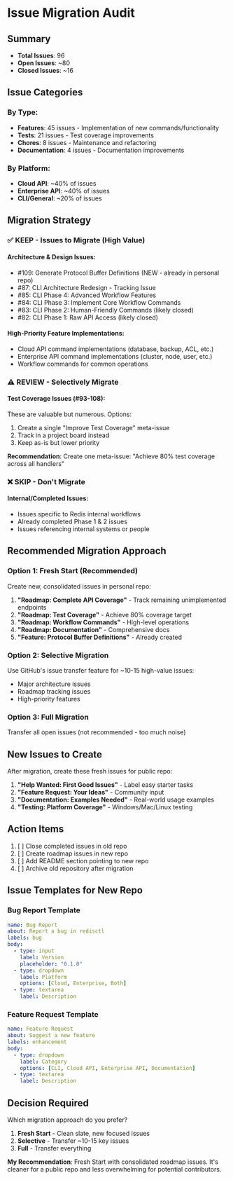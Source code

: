 # Issue Migration Audit

## Summary
- **Total Issues**: 96
- **Open Issues**: ~80
- **Closed Issues**: ~16

## Issue Categories

### By Type:
- **Features**: 45 issues - Implementation of new commands/functionality
- **Tests**: 21 issues - Test coverage improvements
- **Chores**: 8 issues - Maintenance and refactoring
- **Documentation**: 4 issues - Documentation improvements

### By Platform:
- **Cloud API**: ~40% of issues
- **Enterprise API**: ~40% of issues
- **CLI/General**: ~20% of issues

## Migration Strategy

### ✅ **KEEP** - Issues to Migrate (High Value)

#### Architecture & Design Issues:
- #109: Generate Protocol Buffer Definitions (NEW - already in personal repo)
- #87: CLI Architecture Redesign - Tracking Issue
- #85: CLI Phase 4: Advanced Workflow Features
- #84: CLI Phase 3: Implement Core Workflow Commands
- #83: CLI Phase 2: Human-Friendly Commands (likely closed)
- #82: CLI Phase 1: Raw API Access (likely closed)

#### High-Priority Feature Implementations:
- Cloud API command implementations (database, backup, ACL, etc.)
- Enterprise API command implementations (cluster, node, user, etc.)
- Workflow commands for common operations

### ⚠️ **REVIEW** - Selectively Migrate

#### Test Coverage Issues (#93-108):
These are valuable but numerous. Options:
1. Create a single "Improve Test Coverage" meta-issue
2. Track in a project board instead
3. Keep as-is but lower priority

**Recommendation**: Create one meta-issue: "Achieve 80% test coverage across all handlers"

### ❌ **SKIP** - Don't Migrate

#### Internal/Completed Issues:
- Issues specific to Redis internal workflows
- Already completed Phase 1 & 2 issues
- Issues referencing internal systems or people

## Recommended Migration Approach

### Option 1: Fresh Start (Recommended)
Create new, consolidated issues in personal repo:
1. **"Roadmap: Complete API Coverage"** - Track remaining unimplemented endpoints
2. **"Roadmap: Test Coverage"** - Achieve 80% coverage target
3. **"Roadmap: Workflow Commands"** - High-level operations
4. **"Roadmap: Documentation"** - Comprehensive docs
5. **"Feature: Protocol Buffer Definitions"** - Already created

### Option 2: Selective Migration
Use GitHub's issue transfer feature for ~10-15 high-value issues:
- Major architecture issues
- Roadmap tracking issues
- High-priority features

### Option 3: Full Migration
Transfer all open issues (not recommended - too much noise)

## New Issues to Create

After migration, create these fresh issues for public repo:

1. **"Help Wanted: First Good Issues"** - Label easy starter tasks
2. **"Feature Request: Your Ideas"** - Community input
3. **"Documentation: Examples Needed"** - Real-world usage examples
4. **"Testing: Platform Coverage"** - Windows/Mac/Linux testing

## Action Items

1. [ ] Close completed issues in old repo
2. [ ] Create roadmap issues in new repo
3. [ ] Add README section pointing to new repo
4. [ ] Archive old repository after migration

## Issue Templates for New Repo

### Bug Report Template
```yaml
name: Bug Report
about: Report a bug in redisctl
labels: bug
body:
  - type: input
    label: Version
    placeholder: "0.1.0"
  - type: dropdown
    label: Platform
    options: [Cloud, Enterprise, Both]
  - type: textarea
    label: Description
```

### Feature Request Template
```yaml
name: Feature Request
about: Suggest a new feature
labels: enhancement
body:
  - type: dropdown
    label: Category
    options: [CLI, Cloud API, Enterprise API, Documentation]
  - type: textarea
    label: Description
```

## Decision Required

Which migration approach do you prefer?
1. **Fresh Start** - Clean slate, new focused issues
2. **Selective** - Transfer ~10-15 key issues
3. **Full** - Transfer everything

**My Recommendation**: Fresh Start with consolidated roadmap issues. It's cleaner for a public repo and less overwhelming for potential contributors.